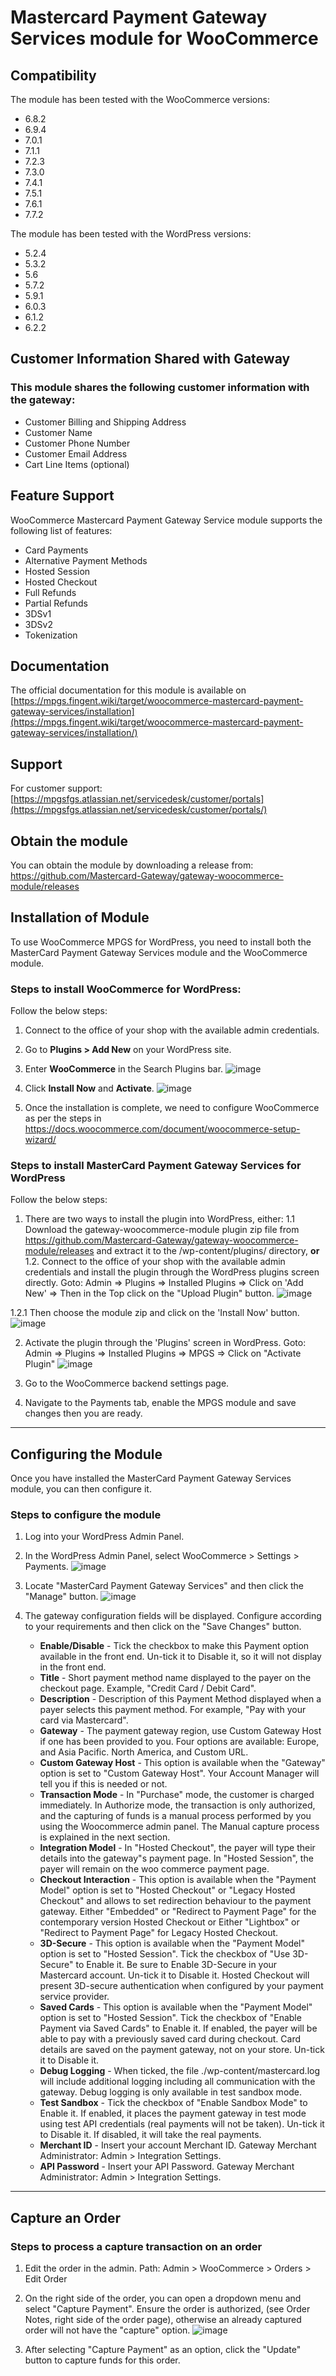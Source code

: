 # Mastercard Payment Gateway Services module for WooCommerce

## Compatibility
The module has been tested with the WooCommerce versions:

- 6.8.2
- 6.9.4
- 7.0.1 
- 7.1.1  
- 7.2.3
- 7.3.0
- 7.4.1 
- 7.5.1 
- 7.6.1 
- 7.7.2

The module has been tested with the WordPress versions:

- 5.2.4
- 5.3.2
- 5.6
- 5.7.2
- 5.9.1
- 6.0.3
- 6.1.2
- 6.2.2

## Customer Information Shared with Gateway

### This module shares the following customer information with the gateway:

- Customer Billing and Shipping Address
- Customer Name
- Customer Phone Number
- Customer Email Address
- Cart Line Items (optional)

## Feature Support

WooCommerce Mastercard Payment Gateway Service module supports the following list of features:

- Card Payments
- Alternative Payment Methods
- Hosted Session
- Hosted Checkout
- Full Refunds
- Partial Refunds
- 3DSv1
- 3DSv2
- Tokenization

## Documentation
The official documentation for this module is available on [https://mpgs.fingent.wiki/target/woocommerce-mastercard-payment-gateway-services/installation](https://mpgs.fingent.wiki/target/woocommerce-mastercard-payment-gateway-services/installation/)

## Support
For customer support:[https://mpgsfgs.atlassian.net/servicedesk/customer/portals](https://mpgsfgs.atlassian.net/servicedesk/customer/portals/)

## Obtain the module
You can obtain the module by downloading a release from: https://github.com/Mastercard-Gateway/gateway-woocommerce-module/releases
## Installation of Module
To use WooCommerce MPGS for WordPress, you need to install both the MasterCard Payment Gateway Services module and the WooCommerce module. 
### Steps to install WooCommerce for WordPress:
Follow the below steps:
1. Connect to the office of your shop with the available admin credentials.
2. Go to **Plugins > Add New** on your WordPress site.
3. Enter **WooCommerce** in the Search Plugins bar. 
![image](https://github.com/Itechvision/wordpress-plugin/assets/46921821/d11838d7-0fa8-437f-a86a-d32816e111dd)

4. Click **Install Now** and **Activate**.
![image](https://github.com/Itechvision/wordpress-plugin/assets/46921821/920a78a7-44ae-4f0a-b168-7863899cd020)

5. Once the installation is complete, we need to configure WooCommerce as per the steps in https://docs.woocommerce.com/document/woocommerce-setup-wizard/
### Steps to install MasterCard Payment Gateway Services for WordPress
Follow the below steps:
1. There are two ways to install the plugin into WordPress, either:
1.1 Download the gateway-woocommerce-module plugin zip file from https://github.com/Mastercard-Gateway/gateway-woocommerce-module/releases and extract it to the /wp-content/plugins/ directory,
**or**
1.2. Connect to the office of your shop with the available admin credentials and install the plugin through the WordPress plugins screen directly.
Goto: Admin => Plugins => Installed Plugins => Click on 'Add New' => Then in the Top click on the "Upload Plugin" button.
![image](https://github.com/Itechvision/wordpress-plugin/assets/46921821/92af6eba-cea4-4107-9164-0b9ff91fa5f8)

1.2.1 Then choose the module zip and click on the 'Install Now' button.
![image](https://github.com/Itechvision/wordpress-plugin/assets/46921821/719756aa-b975-4699-ab74-ab21c702447b)

2. Activate the plugin through the 'Plugins' screen in WordPress.
 Goto: Admin => Plugins => Installed Plugins => MPGS => Click on "Activate Plugin"
![image](https://github.com/Itechvision/wordpress-plugin/assets/46921821/ebbac369-00c5-4322-b28b-f5541812a9c8)

3. Go to the WooCommerce backend settings page.
4. Navigate to the Payments tab, enable the MPGS module and save changes then you are ready.
---
## Configuring the Module
Once you have installed the MasterCard Payment Gateway Services module, you can then configure it. 
### Steps to configure the module
1. Log into your WordPress Admin Panel.  
2. In the WordPress Admin Panel, select WooCommerce > Settings > Payments.
![image](https://github.com/Itechvision/wordpress-plugin/assets/46921821/5ff5d838-9433-40a7-bfa4-6edc52b8e56d)

3. Locate "MasterCard Payment Gateway Services" and then click the "Manage" button.
![image](https://github.com/Itechvision/wordpress-plugin/assets/46921821/4b3b13d2-8945-4dd0-bbc1-2f51474d1da5)

3. The gateway configuration fields will be displayed. Configure according to your requirements and then click on the "Save Changes" button.
    - **Enable/Disable** - Tick the checkbox to make this Payment option available in the front end. Un-tick it to Disable it, so it will not display in the front end.
    - **Title** - Short payment method name displayed to the payer on the checkout page. Example, "Credit Card / Debit Card".
    - **Description** - Description of this Payment Method displayed when a payer selects this payment method. For example, "Pay with your card via Mastercard".
    - **Gateway** - The payment gateway region, use Custom Gateway Host if one has been provided to you. Four options are available: Europe, and Asia Pacific. North America, and Custom URL.
    - **Custom Gateway Host** - This option is available when the "Gateway" option is set to "Custom Gateway Host". Your Account Manager will tell you if this is needed or not.
    - **Transaction Mode** - In "Purchase" mode, the customer is charged immediately. In Authorize mode, the transaction is only authorized, and the capturing of funds is a manual process performed by you using the Woocommerce admin panel. The Manual capture process is explained in the next section.
    - **Integration Model** - In "Hosted Checkout", the payer will type their details into the gateway"s payment page. In "Hosted Session", the payer will remain on the woo commerce payment page.
    - **Checkout Interaction** - This option is available when the "Payment Model" option is set to "Hosted Checkout" or "Legacy Hosted Checkout" and allows to set redirection behaviour to the payment gateway. Either "Embedded" or "Redirect to Payment Page" for the contemporary version Hosted Checkout or Either "Lightbox" or "Redirect to Payment Page" for Legacy Hosted Checkout.
    - **3D-Secure** - This option is available when the "Payment Model" option is set to "Hosted Session". Tick the checkbox of "Use 3D-Secure" to Enable it. Be sure to Enable 3D-Secure in your Mastercard account. Un-tick it to Disable it. Hosted Checkout will present 3D-secure authentication when configured by your payment service provider.
    - **Saved Cards** - This option is available when the "Payment Model" option is set to "Hosted Session". Tick the checkbox of "Enable Payment via Saved Cards" to Enable it. If enabled, the payer will be able to pay with a previously saved card during checkout. Card details are saved on the payment gateway, not on your store. Un-tick it to Disable it.
    - **Debug Logging** - When ticked, the file ./wp-content/mastercard.log will include additional logging including all communication with the gateway. Debug logging is only available in test sandbox mode.
    - **Test Sandbox** - Tick the checkbox of "Enable Sandbox Mode" to Enable it. If enabled, it places the payment gateway in test mode using test API credentials (real payments will not be taken). Un-tick it to Disable it. If disabled, it will take the real payments.
    - **Merchant ID** - Insert your account Merchant ID. Gateway Merchant Administrator: Admin > Integration Settings.
    - **API Password** - Insert your API Password. Gateway Merchant Administrator: Admin > Integration Settings.
---
## Capture an Order
### Steps to process a capture transaction on an order
1. Edit the order in the admin. Path: Admin >  WooCommerce > Orders > Edit Order 
2. On the right side of the order, you can open a dropdown menu and select "Capture Payment". Ensure the order is authorized, (see Order Notes, right side of the order page), otherwise an already captured order will not have the "capture" option.
![image](https://github.com/Itechvision/wordpress-plugin/assets/46921821/0515cce0-f012-46e6-acd2-4f278f4a0b80)

3. After selecting "Capture Payment" as an option, click the "Update" button to capture funds for this order.

